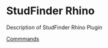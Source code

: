 # StudFinder Rhino

Description of StudFinder Rhino Plugin

[Commmands](/Integrations/Rhino/Commands.md)